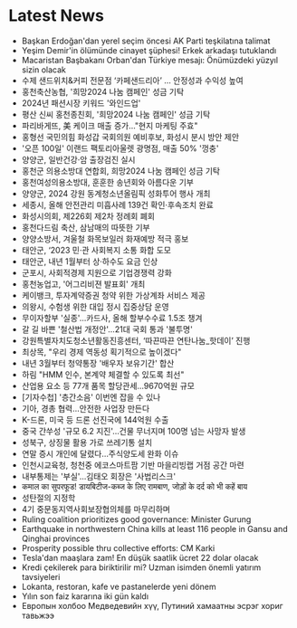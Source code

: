 # Latest News
-  Başkan Erdoğan'dan yerel seçim öncesi AK Parti teşkilatına talimat
-  Yeşim Demir'in ölümünde cinayet şüphesi! Erkek arkadaşı tutuklandı
-  Macaristan Başbakanı Orban'dan Türkiye mesajı: Önümüzdeki yüzyıl sizin olacak
-  수제 샌드위치&커피 전문점 ‘카페샌드리아’ … 안정성과 수익성 높여
-  홍천축산농협, '희망2024 나눔 캠페인' 성금 기탁
-  2024년 패션시장 키워드 '와인드업'
-  평산 신씨 홍천종친회, '희망2024 나눔 캠페인' 성금 기탁
-  파리바게뜨, 美 케이크 매출 증가…"현지 마케팅 주효"
-  홍형선 국민의힘 화성갑 국회의원 예비후보, 화성시 분시 방안 제안
-  '오픈 100일' 이랜드 팩토리아울렛 광명점, 매출 50% '껑충'
-  양양군, 일반건강·암 출장검진 실시
-  홍천군 의용소방대 연합회, 희망2024 나눔 캠페인 성금 기탁
-  홍천여성의용소방대, 훈훈한 송년회와 아름다운 기부
-  양양군, 2024 강원 동계청소년올림픽 성화투어 행사 개최
-  세종시, 올해 안전관리 미흡사례 139건 확인·후속조치 완료
-  화성시의회, 제226회 제2차 정례회 폐회
-  홍천다드림 축산, 삼남매의 따뜻한 기부
-  양양소방서, 겨울철 화목보일러 화재예방 적극 홍보
-  태안군, ‘2023 민·관 사회복지 소통 화합 도모
-  태안군, 내년 1월부터 상·하수도 요금 인상
-  군포시, 사회적경제 지원으로 기업경쟁력 강화
-  홍천농업고, '어그리비젼 발표회' 개최
-  케이뱅크, 투자계약증권 청약 위한 가상계좌 서비스 제공
-  의왕시, 수험생 위한 대입 정시 집중상담 운영
-  무이자할부 '실종'…카드사, 올해 할부수수료 1.5조 챙겨
-  갈 길 바쁜 '철산법 개정안'…21대 국회 통과 '불투명'
-  강원특별자치도청소년활동진흥센터, ‘따끈따끈 연탄나눔_핫데이’ 진행
-  최상목, "우리 경제 역동성 획기적으로 높이겠다"
-  내년 3월부터 청약통장 '배우자 보유기간' 합산
-  하림 "HMM 인수, 본계약 체결할 수 있도록 최선"
-  산업용 요소 등 77개 품목 할당관세…9670억원 규모
-  [기자수첩] '층간소음' 이번엔 잡을 수 있나
-  기아, 경총 협력…안전한 사업장 만든다
-  K-드론, 미국 등 드론 선진국에 144억원 수출
-  중국 간쑤성 '규모 6.2 지진'…건물 무너지며 100명 넘는 사망자 발생
-  성북구, 상징물 활용 가로 쓰레기통 설치
-  연말 증시 개인에 달렸다…주식양도세 완화 이슈
-  인천시교육청, 청천중 에코스마트팜 기반 마을리빙랩 거점 공간 마련
-  내부통제는 '부실'…김태오 회장은 '사법리스크'
-  कमाल का सुपरफूड! डायबिटीज-कब्ज के लिए रामबाण, जोड़ों के दर्द को भी कहें बाय
-  성탄절의 지정학
-  4기 중문동지역사회보장협의체를 마무리하며
-  Ruling coalition prioritizes good governance: Minister Gurung
-  Earthquake in northwestern China kills at least 116 people in Gansu and Qinghai provinces
-  Prosperity possible thru collective efforts: CM Karki
-  Tesla'dan maaşlara zam! En düşük saatlik ücret 22 dolar olacak
-  Kredi çekilerek para biriktirilir mi? Uzman isimden önemli yatırım tavsiyeleri
-  Lokanta, restoran, kafe ve pastanelerde yeni dönem
-  Yılın son faiz kararına iki gün kaldı
-  Европын холбоо Медведевийн хүү, Путиний хамаатны эсрэг хориг тавьжээ

